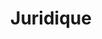 ---
title: Juridique
category: Juridique
description: "Droit français, international et des nouvelles technologies."
---